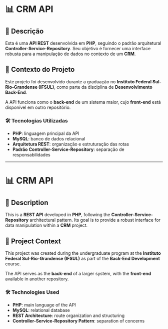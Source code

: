 # 📊 CRM API  

## 📌 Descrição  

Esta é uma **API REST** desenvolvida em **PHP**, seguindo o padrão arquitetural **Controller-Service-Repository**. Seu objetivo é fornecer uma interface robusta para a manipulação de dados no contexto de um **CRM**.  

## 🎯 Contexto do Projeto  

Este projeto foi desenvolvido durante a graduação no **Instituto Federal Sul-Rio-Grandense (IFSUL)**, como parte da disciplina de **Desenvolvimento Back-End**.  

A API funciona como o **back-end** de um sistema maior, cujo **front-end** está disponível em outro repositório.  

### 🛠️ Tecnologias Utilizadas  

- **PHP**: linguagem principal da API  
- **MySQL**: banco de dados relacional  
- **Arquitetura REST**: organização e estruturação das rotas  
- **Padrão Controller-Service-Repository**: separação de responsabilidades  

---

# 📊 CRM API  

## 📌 Description  

This is a **REST API** developed in **PHP**, following the **Controller-Service-Repository** architectural pattern. Its goal is to provide a robust interface for data manipulation within a **CRM** project.  

## 🎯 Project Context  

This project was created during the undergraduate program at the **Instituto Federal Sul-Rio-Grandense (IFSUL)** as part of the **Back-End Development** course.  

The API serves as the **back-end** of a larger system, with the **front-end** available in another repository.  

### 🛠️ Technologies Used  

- **PHP**: main language of the API  
- **MySQL**: relational database  
- **REST Architecture**: route organization and structuring  
- **Controller-Service-Repository Pattern**: separation of concerns  

